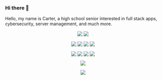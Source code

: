 ### Hi there 👋

Hello, my name is Carter, a high school senior interested in full stack apps, cybersecurity, server management, and much more.

<p align="center">
  <img align="center" src="https://github-readme-stats.vercel.app/api/top-langs/?username=carterjc&show_icons=true&count_private=true&theme=radical&border=false" />
  <img align="center" src="https://github-readme-stats.vercel.app/api?username=carterjc&show_icons=true&count_private=true&theme=radical&hide_border=true" />
</p>

<p align="center">
  <img align="center" src="https://img.shields.io/badge/Code-react-informational?style=for-the-badge&logo=react&color=ff428e" />
  <img align="center" src="https://img.shields.io/badge/Code-node-informational?style=for-the-badge&logo=node.js&color=ff428e" />
  <img align="center" src="https://img.shields.io/badge/Code-Python-informational?style=for-the-badge&logo=python&color=ff428e" />
  <img align="center" src="https://img.shields.io/badge/Code-java-informational?style=for-the-badge&logo=java&color=ff428e" />
</p>

<p align="center">
  <img align="center" src="https://img.shields.io/badge/Main OS-MacOS-informational?style=for-the-badge&logo=apple&color=2bf5e9" />
  <img align="center" src="https://img.shields.io/badge/Main OS-Windows-informational?style=for-the-badge&logo=linux&color=2bf5e9" />
  <img align="center" src="https://img.shields.io/badge/Server OS-Ubuntu-informational?style=for-the-badge&logo=linux&color=2bf5e9" />
  <img align="center" src="https://img.shields.io/badge/Server OS-Debian-informational?style=for-the-badge&logo=linux&color=2bf5e9" />
</p>

<p align="center">
  <img align="center" src="https://img.shields.io/badge/Editor-Visual_Studio_Code-informational?style=for-the-badge&logo=visual-studio-code&logoColor=blue&color=ff428e" />
</p>

<p align="center">
  <img align="center" src="https://komarev.com/ghpvc/?username=carterjc&style=flat&color=2bf5e9" />
</p>
